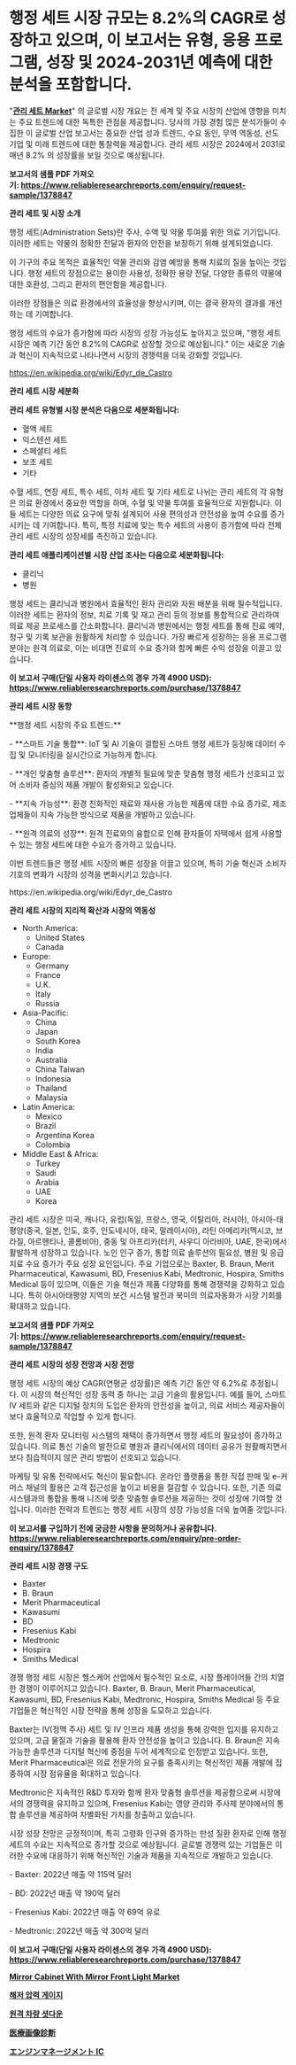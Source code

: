 <p><h1>행정 세트 시장 규모는 8.2%의 CAGR로 성장하고 있으며, 이 보고서는 유형, 응용 프로그램, 성장 및 2024-2031년 예측에 대한 분석을 포함합니다.</h1></p><p>"<strong><a href="https://www.reliableresearchreports.com/administration-sets-r1378847">관리 세트 Market</a></strong>" 의 글로벌 시장 개요는 전 세계 및 주요 시장의 산업에 영향을 미치는 주요 트렌드에 대한 독특한 관점을 제공합니다. 당사의 가장 경험 많은 분석가들이 수집한 이 글로벌 산업 보고서는 중요한 산업 성과 트렌드, 수요 동인, 무역 역동성, 선도 기업 및 미래 트렌드에 대한 통찰력을 제공합니다. 관리 세트 시장은 2024에서 2031로 매년 8.2% 의 성장률을 보일 것으로 예상됩니다.</p>
<p><strong>보고서의 샘플 PDF 가져오기:&nbsp;<a href="https://www.reliableresearchreports.com/enquiry/request-sample/1378847">https://www.reliableresearchreports.com/enquiry/request-sample/1378847</a></strong></p>
<p><strong>관리 세트 및 시장 소개</strong></p>
<p><p>행정 세트(Administration Sets)란 주사, 수액 및 약물 투여를 위한 의료 기기입니다. 이러한 세트는 약물의 정확한 전달과 환자의 안전을 보장하기 위해 설계되었습니다. </p><p>이 기구의 주요 목적은 효율적인 약물 관리와 감염 예방을 통해 치료의 질을 높이는 것입니다. 행정 세트의 장점으로는 용이한 사용성, 정확한 용량 전달, 다양한 종류의 약물에 대한 호환성, 그리고 환자의 편안함을 제공합니다. </p><p>이러한 장점들은 의료 환경에서의 효율성을 향상시키며, 이는 결국 환자의 결과를 개선하는 데 기여합니다. </p><p>행정 세트의 수요가 증가함에 따라 시장의 성장 가능성도 높아지고 있으며, "행정 세트 시장은 예측 기간 동안 8.2%의 CAGR로 성장할 것으로 예상됩니다." 이는 새로운 기술과 혁신이 지속적으로 나타나면서 시장의 경쟁력을 더욱 강화할 것입니다.</p></p>
<p><a href="https://en.wikipedia.org/wiki/Edyr_de_Castro">https://en.wikipedia.org/wiki/Edyr_de_Castro</a></p>
<p><strong>관리 세트 시장 세분화</strong></p>
<p><strong>관리 세트 유형별 시장 분석은 다음으로 세분화됩니다:</strong></p>
<p><ul><li>혈액 세트</li><li>익스텐션 세트</li><li>스페셜티 세트</li><li>보조 세트</li><li>기타</li></ul></p>
<p><p>수혈 세트, 연장 세트, 특수 세트, 이차 세트 및 기타 세트로 나뉘는 관리 세트의 각 유형은 의료 환경에서 중요한 역할을 하며, 수혈 및 약물 투여를 효율적으로 지원합니다. 이들 세트는 다양한 의료 요구에 맞춰 설계되어 사용 편의성과 안전성을 높여 수요를 증가시키는 데 기여합니다. 특히, 특정 치료에 맞는 특수 세트의 사용이 증가함에 따라 전체 관리 세트 시장의 성장세를 촉진하고 있습니다.</p></p>
<p><strong>관리 세트 애플리케이션별 시장 산업 조사는 다음으로 세분화됩니다:</strong></p>
<p><ul><li>클리닉</li><li>병원</li></ul></p>
<p><p>행정 세트는 클리닉과 병원에서 효율적인 환자 관리와 자원 배분을 위해 필수적입니다. 이러한 세트는 환자의 정보, 치료 기록 및 재고 관리 등의 정보를 통합적으로 관리하여 의료 제공 프로세스를 간소화합니다. 클리닉과 병원에서는 행정 세트를 통해 진료 예약, 청구 및 기록 보관을 원활하게 처리할 수 있습니다. 가장 빠르게 성장하는 응용 프로그램 분야는 원격 의료로, 이는 비대면 진료의 수요 증가와 함께 빠른 수익 성장을 이끌고 있습니다.</p></p>
<p><strong>이 보고서 구매(단일 사용자 라이센스의 경우 가격 4900 USD): <a href="https://www.reliableresearchreports.com/purchase/1378847">https://www.reliableresearchreports.com/purchase/1378847</a></strong></p>
<p><strong>관리 세트 시장 동향</strong></p>
<p><p>**행정 세트 시장의 주요 트렌드:**</p><p>- **스마트 기술 통합**: IoT 및 AI 기술이 결합된 스마트 행정 세트가 등장해 데이터 수집 및 모니터링을 실시간으로 가능하게 합니다.</p><p>  </p><p>- **개인 맞춤형 솔루션**: 환자의 개별적 필요에 맞춘 맞춤형 행정 세트가 선호되고 있어 소비자 중심의 제품 개발이 활성화되고 있습니다.</p><p>  </p><p>- **지속 가능성**: 환경 친화적인 재료와 재사용 가능한 제품에 대한 수요 증가로, 제조업체들이 지속 가능한 방식으로 제품을 개발하고 있습니다.</p><p>- **원격 의료의 성장**: 원격 진료와의 융합으로 인해 환자들이 자택에서 쉽게 사용할 수 있는 행정 세트에 대한 수요가 증가하고 있습니다.</p><p>이번 트렌드들은 행정 세트 시장의 빠른 성장을 이끌고 있으며, 특히 기술 혁신과 소비자 기호의 변화가 시장의 성격을 변화시키고 있습니다.</p></p>
<p>https://en.wikipedia.org/wiki/Edyr_de_Castro</p>
<p><strong>관리 세트 시장의 지리적 확산과 시장의 역동성</strong></p>
<p><ul>
    <li>
        North America:
        <ul>
            <li>United States</li>
            <li>Canada</li>
        </ul>
    </li>
    <li>
        Europe:
        <ul>
            <li>Germany</li>
            <li>France</li>
            <li>U.K.</li>
            <li>Italy</li>
            <li>Russia</li>
        </ul>
    </li>
    <li>
        Asia-Pacific:
        <ul>
            <li>China</li>
            <li>Japan</li>
            <li>South Korea</li>
            <li>India</li>
            <li>Australia</li>
            <li>China Taiwan</li>
            <li>Indonesia</li>
            <li>Thailand</li>
            <li>Malaysia</li>
        </ul>
    </li>
    <li>
        Latin America:
        <ul>
            <li>Mexico</li>
            <li>Brazil</li>
            <li>Argentina Korea</li>
            <li>Colombia</li>
        </ul>
    </li>
    <li>
        Middle East & Africa:
        <ul>
            <li>Turkey</li>
            <li>Saudi</li>
            <li>Arabia</li>
            <li>UAE</li>
            <li>Korea</li>
        </ul>
    </li>
    </ul></p>
<p><p>관리 세트 시장은 미국, 캐나다, 유럽(독일, 프랑스, 영국, 이탈리아, 러시아), 아시아-태평양(중국, 일본, 인도, 호주, 인도네시아, 태국, 말레이시아), 라틴 아메리카(멕시코, 브라질, 아르헨티나, 콜롬비아), 중동 및 아프리카(터키, 사우디 아라비아, UAE, 한국)에서 활발하게 성장하고 있습니다. 노인 인구 증가, 통합 의료 솔루션의 필요성, 병원 및 응급 치료 수요 증가가 주요 성장 요인입니다. 주요 기업으로는 Baxter, B. Braun, Merit Pharmaceutical, Kawasumi, BD, Fresenius Kabi, Medtronic, Hospira, Smiths Medical 등이 있으며, 이들은 기술 혁신과 제품 다양화를 통해 경쟁력을 강화하고 있습니다. 특히 아시아태평양 지역의 보건 시스템 발전과 북미의 의료자동화가 시장 기회를 확대하고 있습니다.</p></p>
<p><strong>보고서의 샘플 PDF 가져오기:&nbsp;<a href="https://www.reliableresearchreports.com/enquiry/request-sample/1378847">https://www.reliableresearchreports.com/enquiry/request-sample/1378847</a></strong></p>
<p><strong>관리 세트 시장의 성장 전망과 시장 전망</strong></p>
<p><p>행정 세트 시장의 예상 CAGR(연평균 성장률)은 예측 기간 동안 약 6.2%로 추정됩니다. 이 시장의 혁신적인 성장 동력 중 하나는 고급 기술의 활용입니다. 예를 들어, 스마트 IV 세트와 같은 디지털 장치의 도입은 환자의 안전성을 높이고, 의료 서비스 제공자들이 보다 효율적으로 작업할 수 있게 합니다. </p><p>또한, 원격 환자 모니터링 시스템의 채택이 증가하면서 행정 세트의 필요성이 증가하고 있습니다. 의료 통신 기술의 발전으로 병원과 클리닉에서의 데이터 공유가 원활해지면서 보다 침습적이지 않은 관리 방법이 선호되고 있습니다.</p><p>마케팅 및 유통 전략에서도 혁신이 필요합니다. 온라인 플랫폼을 통한 직접 판매 및 e-커머스 채널의 활용은 고객 접근성을 높이고 비용을 절감할 수 있습니다. 또한, 기존 의료 시스템과의 통합을 통해 니즈에 맞춘 맞춤형 솔루션을 제공하는 것이 성장에 기여할 것입니다. 이러한 전략과 트렌드는 행정 세트 시장의 성장 가능성을 더욱 높여줄 것입니다.</p></p>
<p><strong>이 보고서를 구입하기 전에 궁금한 사항을 문의하거나 공유합니다. <a href="https://www.reliableresearchreports.com/enquiry/pre-order-enquiry/1378847">https://www.reliableresearchreports.com/enquiry/pre-order-enquiry/1378847</a></strong></p>
<p><strong>관리 세트 시장 경쟁 구도</strong></p>
<p><ul><li>Baxter</li><li>B. Braun</li><li>Merit Pharmaceutical</li><li>Kawasumi</li><li>BD</li><li>Fresenius Kabi</li><li>Medtronic</li><li>Hospira</li><li>Smiths Medical</li></ul></p>
<p><p>경쟁 행정 세트 시장은 헬스케어 산업에서 필수적인 요소로, 시장 플레이어들 간의 치열한 경쟁이 이루어지고 있습니다. Baxter, B. Braun, Merit Pharmaceutical, Kawasumi, BD, Fresenius Kabi, Medtronic, Hospira, Smiths Medical 등 주요 기업들은 혁신적인 시장 전략을 통해 성장을 도모하고 있습니다.</p><p>Baxter는 IV(정맥 주사) 세트 및 IV 인프라 제품 생성을 통해 강력한 입지를 유지하고 있으며, 고급 물질과 기술을 활용해 환자 안전성을 높이고 있습니다. B. Braun은 지속 가능한 솔루션과 디지털 혁신에 중점을 두어 세계적으로 인정받고 있습니다. 또한, Merit Pharmaceutical은 의료 전문가의 요구를 충족시키는 혁신적인 제품 개발에 집중하여 시장 점유율을 확대하고 있습니다.</p><p>Medtronic은 지속적인 R&D 투자와 함께 환자 맞춤형 솔루션을 제공함으로써 시장에서의 경쟁력을 유지하고 있으며, Fresenius Kabi는 영양 관리와 주사제 분야에서의 통합 솔루션을 제공하여 차별화된 가치를 창출하고 있습니다.</p><p>시장 성장 전망은 긍정적이며, 특히 고령화 인구와 증가하는 만성 질환 환자로 인해 행정 세트의 수요는 지속적으로 증가할 것으로 예상됩니다. 글로벌 경쟁력 있는 기업들은 이러한 수요에 대응하기 위해 혁신적인 기술과 제품을 지속적으로 개발하고 있습니다.</p><p>- Baxter: 2022년 매출 약 115억 달러</p><p>- BD: 2022년 매출 약 190억 달러</p><p>- Fresenius Kabi: 2022년 매출 약 69억 유로</p><p>- Medtronic: 2022년 매출 약 300억 달러</p></p>
<p><strong>이 보고서 구매(단일 사용자 라이센스의 경우 가격 4900 USD): <a href="https://www.reliableresearchreports.com/purchase/1378847">https://www.reliableresearchreports.com/purchase/1378847</a></strong></p>
<p><strong><p><a href="https://www.linkedin.com/pulse/global-mirror-cabinet-front-light-market-sector2024-2031-cnyrf?trackingId=38Gghj7DTk%2B4amvTIvUBEQ%3D%3D">Mirror Cabinet With Mirror Front Light Market</a></p><p><a href="https://medium.com/@conradkirrlin76575/%EC%88%98%EC%A4%91-%EC%95%95%EB%A0%A5%EA%B3%84-%EC%8B%9C%EC%9E%A5-%EC%A0%84%EB%A7%9D-%EC%8B%9C%EC%9E%A5-%EB%8F%99%ED%96%A5-%EB%B0%8F-%EC%98%81%ED%96%A5-%EB%B6%84%EC%84%9D-2024-2031-927cb39591cf">해저 압력 게이지</a></p><p><a href="https://medium.com/@conradkirrlin76575/%EC%9B%90%EA%B2%A9-%EC%B0%A8%EB%9F%89-%EC%A0%95%EC%A7%80-%EC%82%B0%EC%97%85-%EC%A0%84%EB%A7%9D-%EC%8B%9C%EC%9E%A5-%EB%B3%80%ED%99%94-%EB%B0%8F-%EC%A0%84%EB%9E%B5%EC%A0%81-%ED%95%84%EC%88%98-%EC%82%AC%ED%95%AD-2024-2031-58916baf2a60">원격 차량 셧다운</a></p><p><a href="https://github.com/mohamedbakry57/Market-Research-Report-List-6/blob/main/9820028795.md">医療画像診断</a></p><p><a href="https://medium.com/@jessicagtk0/%E3%82%A8%E3%83%B3%E3%82%B8%E3%83%B3%E7%AE%A1%E7%90%86ic%E5%B8%82%E5%A0%B4%E3%81%AE%E5%8B%95%E5%90%91%E3%81%A8%E5%9C%B0%E5%9F%9F%E3%81%AE%E6%B4%9E%E5%AF%9F-2024%E5%B9%B4%E3%81%8B%E3%82%892031%E5%B9%B4%E3%81%AE%E4%BA%88%E6%B8%AC-4fac9b1adcce">エンジンマネージメント IC</a></p></strong></p>
<p></p>